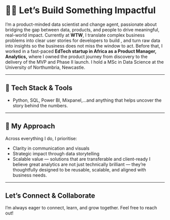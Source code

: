 # 👋🏽 Let’s Build Something Impactful
I’m a product-minded data scientist and change agent, passionate about bridging the gap between data, products, and people to drive meaningful, real-world impact.
Currently at **WTW**, I translate complex business problems into clear user stories for developers to build , and turn raw data into insights so the business does not miss the window to act.
Before that, I worked in a fast-paced **EdTech startup in Africa as a Product Manager, Analytics,** where I owned the product journey from discovery to the delivery of the MVP and Phase II launch. I hold a MSc in Data Science at the University of Northumbria, Newcastle.

---
## 🧰 Tech Stack & Tools
- Python, SQL, Power BI, Mixpanel,…and anything that helps uncover the story behind the numbers. 

---
## 💬 My Approach
Across everything I do, I prioritise:
- Clarity in communication and visuals  
- Strategic impact through data storytelling  
- Scalable value — solutions that are transferable and client-ready
I believe great analytics are not just technically brilliant — they’re thoughtfully designed to be reusable, scalable, and aligned with business needs.

---
## Let’s Connect & Collaborate  
I’m always eager to connect, learn, and grow together. Feel free to reach out!
